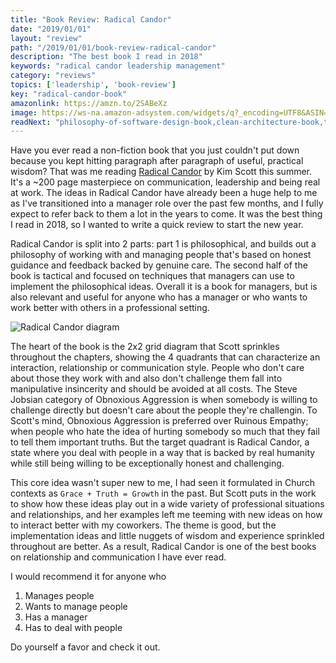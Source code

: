 ```yaml
---
title: "Book Review: Radical Candor"
date: "2019/01/01"
layout: "review"
path: "/2019/01/01/book-review-radical-candor"
description: "The best book I read in 2018"
keywords: "radical candor leadership management"
category: "reviews"
topics: ['leadership', 'book-review']
key: "radical-candor-book"
amazonlink: https://amzn.to/2SABeXz
image: https://ws-na.amazon-adsystem.com/widgets/q?_encoding=UTF8&ASIN=1250103509&Format=_SL250_&ID=AsinImage&MarketPlace=US&ServiceVersion=20070822&WS=1&tag=benmccormicko-20&language=en_US
readNext: "philosophy-of-software-design-book,clean-architecture-book,tech-leads-book"
---
```


Have you ever read a non-fiction book that you just couldn't put down because you kept hitting paragraph after paragraph of useful, practical wisdom?  That was me reading [Radical Candor](https://amzn.to/2SABeXz) by Kim Scott this summer.  It's a ~200 page masterpiece on communication, leadership and being real at work.  The ideas in Radical Candor have already been a huge help to me as I've transitioned into a manager role over the past few months, and I fully expect to refer back to them a lot in the years to come.  It was the best thing I read in 2018, so I wanted to write a quick review to start the new year.

Radical Candor is split into 2 parts: part 1 is philosophical, and builds out a philosophy of working with and managing people that's based on honest guidance and feedback backed by genuine care.  The second half of the book is tactical and focused on techniques that managers can use to implement the philosophical ideas.  Overall it is a book for managers, but is also relevant and useful for anyone who has a manager or who wants to work better with others in a professional setting.

<div class="inline-img">
    <img alt="Radical Candor diagram" src="candor-diagram.png"/>
</div>

The heart of the book is the 2x2 grid diagram that Scott sprinkles throughout the chapters, showing the 4 quadrants that can characterize an interaction, relationship or communication style.  People who don't care about those they work with and also don't challenge them fall into manipulative insincerity and should be avoided at all costs.  The Steve Jobsian category of Obnoxious Aggression is when somebody is willing to challenge directly but doesn't care about the people they're challengin. To Scott's mind, Obnoxious Aggression is preferred over Ruinous Empathy; when people who hate the idea of hurting somebody so much that they fail to tell them important truths.  But the target quadrant is Radical Candor, a state where you deal with people in a way that is backed by real humanity while still being willing to be exceptionally honest and challenging.

This core idea wasn't super new to me, I had seen it formulated in Church contexts as `Grace + Truth = Growth` in the past.  But Scott puts in the work to show how these ideas play out in a wide variety of professional situations and relationships, and her examples left me teeming with new ideas on how to interact better with my coworkers.  The theme is good, but the implementation ideas and little nuggets of wisdom and experience sprinkled throughout are better.  As a result, Radical Candor is one of the best books on relationship and communication I have ever read.

I would recommend it for anyone who

1. Manages people
2. Wants to manage people
3. Has a manager
4. Has to deal with people

Do yourself a favor and check it out.
